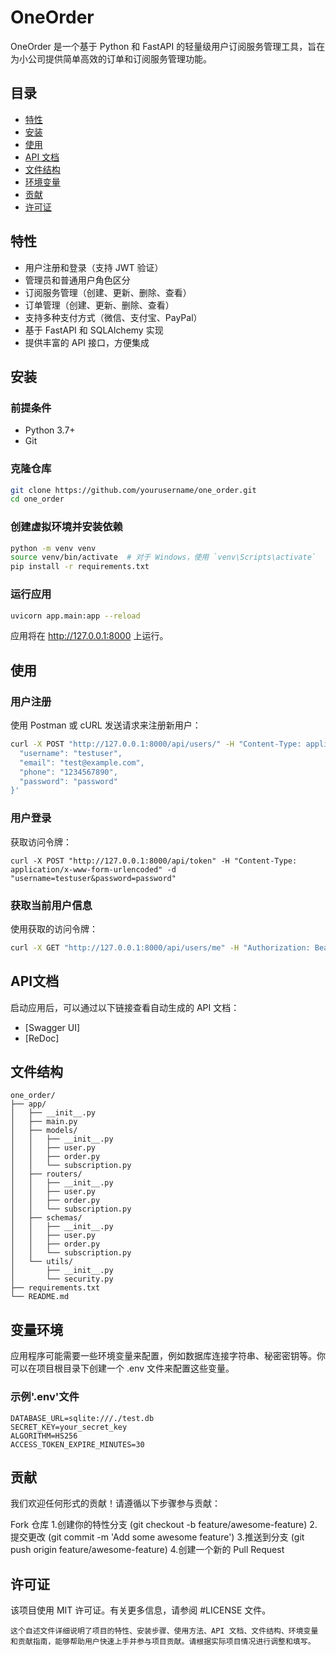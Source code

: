 # OneOrder

OneOrder 是一个基于 Python 和 FastAPI 的轻量级用户订阅服务管理工具，旨在为小公司提供简单高效的订单和订阅服务管理功能。

## 目录
- [特性](#特性)
- [安装](#安装)
- [使用](#使用)
- [API 文档](#api-文档)
- [文件结构](#文件结构)
- [环境变量](#环境变量)
- [贡献](#贡献)
- [许可证](#许可证)

## 特性
- 用户注册和登录（支持 JWT 验证）
- 管理员和普通用户角色区分
- 订阅服务管理（创建、更新、删除、查看）
- 订单管理（创建、更新、删除、查看）
- 支持多种支付方式（微信、支付宝、PayPal）
- 基于 FastAPI 和 SQLAlchemy 实现
- 提供丰富的 API 接口，方便集成

## 安装

### 前提条件
- Python 3.7+
- Git

### 克隆仓库
```sh
git clone https://github.com/yourusername/one_order.git
cd one_order
```

### 创建虚拟环境并安装依赖
```sh
python -m venv venv
source venv/bin/activate  # 对于 Windows，使用 `venv\Scripts\activate`
pip install -r requirements.txt
```

### 运行应用
```sh
uvicorn app.main:app --reload
```
应用将在 http://127.0.0.1:8000 上运行。

## 使用
### 用户注册
使用 Postman 或 cURL 发送请求来注册新用户：
```sh
curl -X POST "http://127.0.0.1:8000/api/users/" -H "Content-Type: application/json" -d '{
  "username": "testuser",
  "email": "test@example.com",
  "phone": "1234567890",
  "password": "password"
}'
```

### 用户登录
获取访问令牌：
```
curl -X POST "http://127.0.0.1:8000/api/token" -H "Content-Type: application/x-www-form-urlencoded" -d "username=testuser&password=password"
```

### 获取当前用户信息
使用获取的访问令牌：
```sh
curl -X GET "http://127.0.0.1:8000/api/users/me" -H "Authorization: Bearer <your_token>"
```

## API文档
启动应用后，可以通过以下链接查看自动生成的 API 文档：
- [Swagger UI]
- [ReDoc]

## 文件结构
```plaintext
one_order/
├── app/
│   ├── __init__.py
│   ├── main.py
│   ├── models/
│   │   ├── __init__.py
│   │   ├── user.py
│   │   ├── order.py
│   │   └── subscription.py
│   ├── routers/
│   │   ├── __init__.py
│   │   ├── user.py
│   │   ├── order.py
│   │   └── subscription.py
│   ├── schemas/
│   │   ├── __init__.py
│   │   ├── user.py
│   │   ├── order.py
│   │   └── subscription.py
│   └── utils/
│       ├── __init__.py
│       └── security.py
├── requirements.txt
└── README.md
```

## 变量环境
应用程序可能需要一些环境变量来配置，例如数据库连接字符串、秘密密钥等。你可以在项目根目录下创建一个 .env 文件来配置这些变量。
### 示例'.env'文件
```plaintext
DATABASE_URL=sqlite:///./test.db
SECRET_KEY=your_secret_key
ALGORITHM=HS256
ACCESS_TOKEN_EXPIRE_MINUTES=30
```

## 贡献
我们欢迎任何形式的贡献！请遵循以下步骤参与贡献：

Fork 仓库
1.创建你的特性分支 (git checkout -b feature/awesome-feature)
2.提交更改 (git commit -m 'Add some awesome feature')
3.推送到分支 (git push origin feature/awesome-feature)
4.创建一个新的 Pull Request

## 许可证
该项目使用 MIT 许可证。有关更多信息，请参阅 #LICENSE 文件。

```
这个自述文件详细说明了项目的特性、安装步骤、使用方法、API 文档、文件结构、环境变量和贡献指南，能够帮助用户快速上手并参与项目贡献。请根据实际项目情况进行调整和填写。
```


